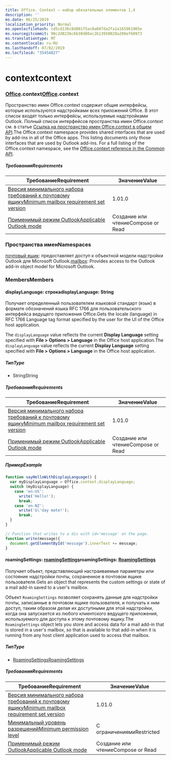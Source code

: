 ```yaml
---
title: Office. Context — набор обязательных элементов 1,4
description: ''
ms.date: 06/25/2019
localization_priority: Normal
ms.openlocfilehash: cd5cd136c8d801f5ac8a607da2fa1a165961905e
ms.sourcegitcommit: 90c2d8236c6b30d80ac2b13950028a208ef60973
ms.translationtype: MT
ms.contentlocale: ru-RU
ms.lasthandoff: 07/02/2019
ms.locfileid: "35454827"
---
```

# <a name="context"></a><span data-ttu-id="0dd1e-102">context</span><span class="sxs-lookup"><span data-stu-id="0dd1e-102">context</span></span>

### <a name="officeofficemdcontext"></a><span data-ttu-id="0dd1e-103">[Office](Office.md).context</span><span class="sxs-lookup"><span data-stu-id="0dd1e-103">[Office](Office.md).context</span></span>

<span data-ttu-id="0dd1e-p101">Пространство имен Office.context содержит общие интерфейсы, которые используются надстройками всех приложений Office. В этот список входят только интерфейсы, используемые надстройками Outlook. Полный список интерфейсов пространства имен Office.context см. в статье [Ссылка на пространство имен Office.context в общем API](/javascript/api/office/office.context).</span><span class="sxs-lookup"><span data-stu-id="0dd1e-p101">The Office.context namespace provides shared interfaces that are used by add-ins in all of the Office apps. This listing documents only those interfaces that are used by Outlook add-ins. For a full listing of the Office.context namespace, see the [Office.context reference in the Common API](/javascript/api/office/office.context).</span></span>

##### <a name="requirements"></a><span data-ttu-id="0dd1e-106">Требования</span><span class="sxs-lookup"><span data-stu-id="0dd1e-106">Requirements</span></span>

|<span data-ttu-id="0dd1e-107">Требование</span><span class="sxs-lookup"><span data-stu-id="0dd1e-107">Requirement</span></span>| <span data-ttu-id="0dd1e-108">Значение</span><span class="sxs-lookup"><span data-stu-id="0dd1e-108">Value</span></span>|
|---|---|
|[<span data-ttu-id="0dd1e-109">Версия минимального набора требований к почтовому ящику</span><span class="sxs-lookup"><span data-stu-id="0dd1e-109">Minimum mailbox requirement set version</span></span>](/office/dev/add-ins/reference/requirement-sets/outlook-api-requirement-sets)| <span data-ttu-id="0dd1e-110">1.0</span><span class="sxs-lookup"><span data-stu-id="0dd1e-110">1.0</span></span>|
|[<span data-ttu-id="0dd1e-111">Применимый режим Outlook</span><span class="sxs-lookup"><span data-stu-id="0dd1e-111">Applicable Outlook mode</span></span>](/outlook/add-ins/#extension-points)| <span data-ttu-id="0dd1e-112">Создание или чтение</span><span class="sxs-lookup"><span data-stu-id="0dd1e-112">Compose or Read</span></span>|

### <a name="namespaces"></a><span data-ttu-id="0dd1e-113">Пространства имен</span><span class="sxs-lookup"><span data-stu-id="0dd1e-113">Namespaces</span></span>

<span data-ttu-id="0dd1e-114">[почтовый ящик](office.context.mailbox.md): предоставляет доступ к объектной модели надстройки Outlook для Microsoft Outlook.</span><span class="sxs-lookup"><span data-stu-id="0dd1e-114">[mailbox](office.context.mailbox.md): Provides access to the Outlook add-in object model for Microsoft Outlook.</span></span>

### <a name="members"></a><span data-ttu-id="0dd1e-115">Members</span><span class="sxs-lookup"><span data-stu-id="0dd1e-115">Members</span></span>

#### <a name="displaylanguage-string"></a><span data-ttu-id="0dd1e-116">displayLanguage: строка</span><span class="sxs-lookup"><span data-stu-id="0dd1e-116">displayLanguage: String</span></span>

<span data-ttu-id="0dd1e-117">Получает определенный пользователем языковой стандарт (язык) в формате обозначений языка RFC 1766 для пользовательского интерфейса ведущего приложения Office.</span><span class="sxs-lookup"><span data-stu-id="0dd1e-117">Gets the locale (language) in RFC 1766 Language tag format specified by the user for the UI of the Office host application.</span></span>

<span data-ttu-id="0dd1e-118">The `displayLanguage` value reflects the current **Display Language** setting specified with **File > Options > Language** in the Office host application.</span><span class="sxs-lookup"><span data-stu-id="0dd1e-118">The `displayLanguage` value reflects the current **Display Language** setting specified with **File > Options > Language** in the Office host application.</span></span>

##### <a name="type"></a><span data-ttu-id="0dd1e-119">Тип</span><span class="sxs-lookup"><span data-stu-id="0dd1e-119">Type</span></span>

*   <span data-ttu-id="0dd1e-120">String</span><span class="sxs-lookup"><span data-stu-id="0dd1e-120">String</span></span>

##### <a name="requirements"></a><span data-ttu-id="0dd1e-121">Требования</span><span class="sxs-lookup"><span data-stu-id="0dd1e-121">Requirements</span></span>

|<span data-ttu-id="0dd1e-122">Требование</span><span class="sxs-lookup"><span data-stu-id="0dd1e-122">Requirement</span></span>| <span data-ttu-id="0dd1e-123">Значение</span><span class="sxs-lookup"><span data-stu-id="0dd1e-123">Value</span></span>|
|---|---|
|[<span data-ttu-id="0dd1e-124">Версия минимального набора требований к почтовому ящику</span><span class="sxs-lookup"><span data-stu-id="0dd1e-124">Minimum mailbox requirement set version</span></span>](/office/dev/add-ins/reference/requirement-sets/outlook-api-requirement-sets)| <span data-ttu-id="0dd1e-125">1.0</span><span class="sxs-lookup"><span data-stu-id="0dd1e-125">1.0</span></span>|
|[<span data-ttu-id="0dd1e-126">Применимый режим Outlook</span><span class="sxs-lookup"><span data-stu-id="0dd1e-126">Applicable Outlook mode</span></span>](/outlook/add-ins/#extension-points)| <span data-ttu-id="0dd1e-127">Создание или чтение</span><span class="sxs-lookup"><span data-stu-id="0dd1e-127">Compose or Read</span></span>|

##### <a name="example"></a><span data-ttu-id="0dd1e-128">Пример</span><span class="sxs-lookup"><span data-stu-id="0dd1e-128">Example</span></span>

```javascript
function sayHelloWithDisplayLanguage() {
  var myDisplayLanguage = Office.context.displayLanguage;
  switch (myDisplayLanguage) {
    case 'en-US':
      write('Hello!');
      break;
    case 'en-NZ':
      write('G\'day mate!');
      break;
  }
}

// Function that writes to a div with id='message' on the page.
function write(message){
  document.getElementById('message').innerText += message;
}
```

#### <a name="roamingsettings-roamingsettingsjavascriptapioutlook14officeroamingsettings"></a><span data-ttu-id="0dd1e-129">roamingSettings: [roamingSettings](/javascript/api/outlook_1_4/office.RoamingSettings)</span><span class="sxs-lookup"><span data-stu-id="0dd1e-129">roamingSettings: [RoamingSettings](/javascript/api/outlook_1_4/office.RoamingSettings)</span></span>

<span data-ttu-id="0dd1e-130">Получает объект, представляющий настраиваемые параметры или состояние надстройки почты, сохраненное в почтовом ящике пользователя.</span><span class="sxs-lookup"><span data-stu-id="0dd1e-130">Gets an object that represents the custom settings or state of a mail add-in saved to a user's mailbox.</span></span>

<span data-ttu-id="0dd1e-131">Объект `RoamingSettings` позволяет сохранять данные для надстройки почты, записанные в почтовом ящике пользователя, и получать к ним доступ, таким образом делая их доступными для этой надстройки, когда она запускается из любого клиентского ведущего приложения, используемого для доступа к этому почтовому ящику.</span><span class="sxs-lookup"><span data-stu-id="0dd1e-131">The `RoamingSettings` object lets you store and access data for a mail add-in that is stored in a user's mailbox, so that is available to that add-in when it is running from any host client application used to access that mailbox.</span></span>

##### <a name="type"></a><span data-ttu-id="0dd1e-132">Тип</span><span class="sxs-lookup"><span data-stu-id="0dd1e-132">Type</span></span>

*   [<span data-ttu-id="0dd1e-133">RoamingSettings</span><span class="sxs-lookup"><span data-stu-id="0dd1e-133">RoamingSettings</span></span>](/javascript/api/outlook_1_4/office.RoamingSettings)

##### <a name="requirements"></a><span data-ttu-id="0dd1e-134">Требования</span><span class="sxs-lookup"><span data-stu-id="0dd1e-134">Requirements</span></span>

|<span data-ttu-id="0dd1e-135">Требование</span><span class="sxs-lookup"><span data-stu-id="0dd1e-135">Requirement</span></span>| <span data-ttu-id="0dd1e-136">Значение</span><span class="sxs-lookup"><span data-stu-id="0dd1e-136">Value</span></span>|
|---|---|
|[<span data-ttu-id="0dd1e-137">Версия минимального набора требований к почтовому ящику</span><span class="sxs-lookup"><span data-stu-id="0dd1e-137">Minimum mailbox requirement set version</span></span>](/office/dev/add-ins/reference/requirement-sets/outlook-api-requirement-sets)| <span data-ttu-id="0dd1e-138">1.0</span><span class="sxs-lookup"><span data-stu-id="0dd1e-138">1.0</span></span>|
|[<span data-ttu-id="0dd1e-139">Минимальный уровень разрешений</span><span class="sxs-lookup"><span data-stu-id="0dd1e-139">Minimum permission level</span></span>](/outlook/add-ins/understanding-outlook-add-in-permissions)| <span data-ttu-id="0dd1e-140">С ограничениями</span><span class="sxs-lookup"><span data-stu-id="0dd1e-140">Restricted</span></span>|
|[<span data-ttu-id="0dd1e-141">Применимый режим Outlook</span><span class="sxs-lookup"><span data-stu-id="0dd1e-141">Applicable Outlook mode</span></span>](/outlook/add-ins/#extension-points)| <span data-ttu-id="0dd1e-142">Создание или чтение</span><span class="sxs-lookup"><span data-stu-id="0dd1e-142">Compose or Read</span></span>|
